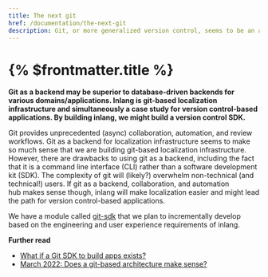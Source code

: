 ```yaml
---
title: The next git
href: /documentation/the-next-git
description: Git, or more generalized version control, seems to be an appropriate backend for content heavy apps.
---
```


# {% $frontmatter.title %}

**Git as a backend may be superior to database-driven backends for various domains/applications. Inlang is git-based localization infrastructure and simultaneously a case study for version control-based applications. By building inlang, we might build a version control SDK.**

Git provides unprecedented (async) collaboration, automation, and review workflows. Git as a backend for localization infrastructure seems to make so much sense that we are building git-based localization infrastructure. However, there are drawbacks to using git as a backend, including the fact that it is a command line interface (CLI) rather than a software development kit (SDK). The complexity of git will (likely?) overwhelm non-technical (and technical!) users. If git as a backend, collaboration, and automation hub makes sense though, inlang will make localization easier and might lead the path for version control-based applications.

We have a module called [git-sdk](https://github.com/inlang/inlang/tree/main/source-code/git-sdk) that we plan to incrementally develop based on the engineering and user experience requirements of inlang.  

**Further read**

- [What if a Git SDK to build apps exists?](/blog/git-as-sdk)
- [March 2022: Does a git-based architecture make sense?](/blog/notes-on-git-based-architecture)
